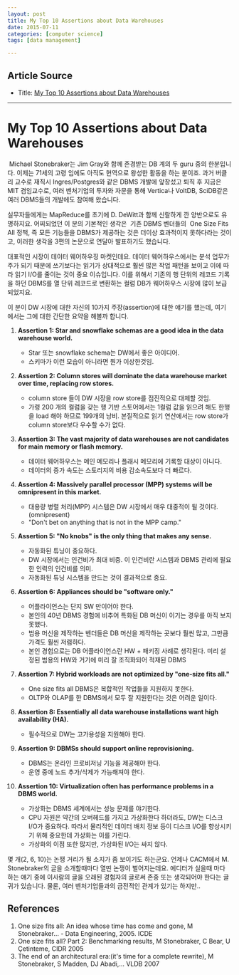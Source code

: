 ```yaml
---
layout: post
title: My Top 10 Assertions about Data Warehouses
date: 2015-07-11
categories: [computer science]
tags: [data management]

---
```


## Article Source
* Title: [My Top 10 Assertions about Data Warehouses](http://cacm.acm.org/blogs/blog-cacm/98136-my-top-10-assertions-about-data-warehouses/fulltext)

---


# My Top 10 Assertions about Data Warehouses
﻿
Michael Stonebraker는 Jim Gray와 함께 존경받는 DB 계의 두 guru 중의 한분입니다. 
이제는 71세의 고령 임에도 아직도 현역으로 왕성한 활동을 하는 분이죠. 
과거 버클리 교수로 재직시 Ingres/Postgres와 같은 DBMS 개발에
앞장섰고 퇴직 후 지금은 MIT 겸임교수로, 여러 벤처기업의 투자와 자문을
통해 Vertica나 VoltDB, SciDB같은 여러 DBMS들의 개발에도 참여해 왔습니다.

실무자들에게는 MapReduce를 초기에 D. DeWitt과 함께 신랄하게 깐 양반으로도 유명하지요.
어찌되었던 이 분의 기본적인 생각은  기존 DBMS 벤더들의  One Size Fits All 정책, 
즉 모든 기능들을 DBMS가 제공하는 것은 더이상 효과적이지 못하다라는 것이고, 이러한 생각을 3편의 논문으로 연달아 발표하기도
했습니다.

대표적인 시장이 데이터 웨어하우징 마켓인데요. 데이터 웨어하우스에서는
분석 업무가 주가 되기 때문에 쓰기보다는 읽기가 상대적으로 훨씬 많은 작업
패턴을 보이고 이에 따라 읽기 I/O를 줄이는 것이 중요 이슈입니다. 이를
위해서 기존의 행 단위의 레코드 기록을 하던 DBMS를 열 단위 레코드로
변환하는 컬럼 DB가 웨어하우스 시장에 많이 보급되었지요.  


이 분이 DW 시장에 대한 자신의 10가지 주장(assertion)에 대한 얘기를 했는데, 여기에서는 그에 대한 간단한 요약을 해볼까
합니다.
 
1. **Assertion 1: Star and snowflake schemas are a good idea in the data warehouse world.**
	- Star 또는 snowflake schema는 DW에서 좋은 아이디어.
 	- 스키마가 이런 모습이 아니라면 뭔가 이상한것임.
  
2. **Assertion 2: Column stores will dominate the data warehouse market over time, replacing row stores.**
	- column store 들이 DW 시장을 row store를 점진적으로 대체할 것임.
	- 가령 200 개의 컬럼을 갖는 행 기반 스토어에서는 1컬럼 값을 읽으려 해도 한행을 load 해야 하므로 199개의 낭비. 본질적으로 읽기 연산에서는 row store가 column store보다 우수할 수가 없다.
		
3. **Assertion 3: The vast majority of data warehouses are not candidates for main memory or flash memory.**
	- 데이터 웨어하우스는 메인 메모리나 플래시 메모리에 기록할 대상이 아니다. 
	- 데이터의 증가 속도는 스토리지의 비용 감소속도보다 더 빠르다.
 
4. **Assertion 4: Massively parallel processor (MPP) systems will be omnipresent in this market.**
	- 대용량 병렬 처리(MPP) 시스템은 DW 시장에서 매우 대중적이 될 것이다.(omnipresent)
	- "Don't bet on anything that is not in the MPP camp."
 
5. **Assertion 5: "No knobs" is the only thing that makes any sense.**
	- 자동화된 튜닝이 중요하다.
	- DW 시장에서는 인건비가 최대 비중. 이 인건비란 시스템과 DBMS 관리에 필요한 인력의 인건비를 의미.
	- 자동화된 튜닝 시스템을 만드는 것이 결과적으로 중요.
 
6. **Assertion 6: Appliances should be "software only."**
	- 어플라이언스는 단지 SW 만이어야 한다.
	- 본인의 40년 DBMS 경험에 비추어 특화된 DB 머신이 이기는 경우를 아직 보지 못했다.
	- 범용 머신을 제작하는 벤더들은 DB 머신을 제작하는 곳보다 훨씬 많고, 그만큼 가격도 훨씬 저렴하다. 
	- 본인 경험으로는 DB 어플라이언스란 HW + 패키징 사례로 생각된다. 미리 설정된 범용의 HW와 거기에 미리 잘 조직화되어 적재된 DBMS
	 
7. **Assertion 7: Hybrid workloads are not optimized by "one-size fits all."**
	- One size fits all DBMS은 복합적인 작업들을 지원하지 못한다. 
	- OLTP와 OLAP를 한 DBMS에서 모두 잘 지원한다는 것은 어려운 일이다.
 
8. **Assertion 8: Essentially all data warehouse installations want high availability (HA).**
	- 필수적으로 DW는 고가용성을 지원해야 한다.
 
9. **Assertion 9: DBMSs should support online reprovisioning.**
	- DBMS는 온라인 프로비저닝 기능을 제공해야 한다.
	- 운영 중에 노드 추가/삭제가 가능해져야 한다.
 
10. **Assertion 10: Virtualization often has performance problems in a DBMS world.**
	- 가상화는 DBMS 세계에서는 성능 문제를 야기한다.
	- CPU 자원은 약간의 오버헤드를 가지고 가상화한다 하더라도, DW는 디스크 I/O가 중요하다. 따라서 물리적인 데이터 배치 정보 등이 디스크 I/O를 향상시키기 위해 중요한데 가상화는 이를 가린다. 
	- 가상화의 이점 또한 많지만, 가상화된 I/O는 싸지 않다.
 
몇 개(2, 6, 10)는 논쟁 거리가 될 소지가 좀 보이기도 하는군요. 
언제나 CACM에서 M. Stonebraker의 글을 소개할때마다 열띤 논쟁이 벌어지는데요.
에디터가 실을때 마다 하는 얘기 중에 이사람의 글을 오래된 경험자의 글로써 존중 또는 생각되어야 한다는 글귀가 있습니다. 
물론, 여러 벤처기업들과의 금전적인 관계가 있기는 하지만..
 
## References 

1.  One size fits all: An idea whose time has come and gone, M
    Stonebraker… - Data Engineering, 2005. ICDE
2.  One size fits all? Part 2: Benchmarking results, M Stonebraker, C
    Bear, U Çetinteme, CIDR 2005
3.  The end of an architectural era:(it's time for a complete rewrite),
    M Stonebraker, S Madden, DJ Abadi,... VLDB 2007

